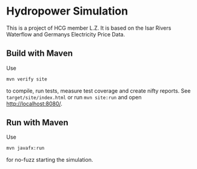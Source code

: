 # Hydropower Simulation 

This is a project of HCG member L.Z. It is based on the Isar Rivers Waterflow and Germanys Electricity Price Data.


## Build with Maven

Use

```bash
mvn verify site
```

to compile, run tests, measure test coverage and create nifty reports. See `target/site/index.html` or
run `mvn site:run` and open <http://localhost:8080/>.

## Run with Maven

Use

```bash
mvn javafx:run
```

for no-fuzz starting the simulation.
